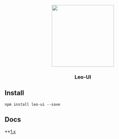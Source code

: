 <p align="center">
    <a href="https://cn.vuejs.org">
        <img width="200" src="https://raw.githubusercontent.com/lihaomu/leo/master/src/assets/logo.png">
    </a>
</p>
<h3 align="center">Leo-UI</h3>

## Install
```
npm install leo-ui --save
```

## Docs
**[1.x](https://lihaomu.github.io/leo-ui/)